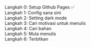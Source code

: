Langkah 0: Setup Github Pages ✅  
Langkah 1: Config sana sini  
Langkah 2: Setting dark mode  
Langkah 3: Cari motivasi untuk menulis  
Langkah 4: Cari bahan  
Langkah 5: Mula menulis  
Langkah 6: Terbitkan
